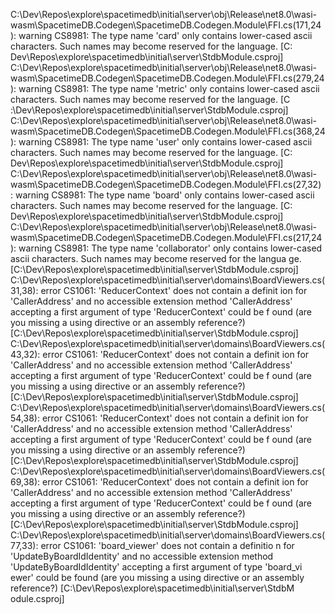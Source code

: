 C:\Dev\Repos\explore\spacetimedb\initial\server\obj\Release\net8.0\wasi-wasm\SpacetimeDB.Codegen\SpacetimeDB.Codegen.Module\FFI.cs(171,24
): warning CS8981: The type name 'card' only contains lower-cased ascii characters. Such names may become reserved for the language. [C:\
Dev\Repos\explore\spacetimedb\initial\server\StdbModule.csproj]
C:\Dev\Repos\explore\spacetimedb\initial\server\obj\Release\net8.0\wasi-wasm\SpacetimeDB.Codegen\SpacetimeDB.Codegen.Module\FFI.cs(279,24
): warning CS8981: The type name 'metric' only contains lower-cased ascii characters. Such names may become reserved for the language. [C
:\Dev\Repos\explore\spacetimedb\initial\server\StdbModule.csproj]
C:\Dev\Repos\explore\spacetimedb\initial\server\obj\Release\net8.0\wasi-wasm\SpacetimeDB.Codegen\SpacetimeDB.Codegen.Module\FFI.cs(368,24
): warning CS8981: The type name 'user' only contains lower-cased ascii characters. Such names may become reserved for the language. [C:\
Dev\Repos\explore\spacetimedb\initial\server\StdbModule.csproj]
C:\Dev\Repos\explore\spacetimedb\initial\server\obj\Release\net8.0\wasi-wasm\SpacetimeDB.Codegen\SpacetimeDB.Codegen.Module\FFI.cs(27,32)
: warning CS8981: The type name 'board' only contains lower-cased ascii characters. Such names may become reserved for the language. [C:\
Dev\Repos\explore\spacetimedb\initial\server\StdbModule.csproj]
C:\Dev\Repos\explore\spacetimedb\initial\server\obj\Release\net8.0\wasi-wasm\SpacetimeDB.Codegen\SpacetimeDB.Codegen.Module\FFI.cs(217,24
): warning CS8981: The type name 'collaborator' only contains lower-cased ascii characters. Such names may become reserved for the langua
ge. [C:\Dev\Repos\explore\spacetimedb\initial\server\StdbModule.csproj]
C:\Dev\Repos\explore\spacetimedb\initial\server\domains\BoardViewers.cs(31,38): error CS1061: 'ReducerContext' does not contain a definit
ion for 'CallerAddress' and no accessible extension method 'CallerAddress' accepting a first argument of type 'ReducerContext' could be f
ound (are you missing a using directive or an assembly reference?) [C:\Dev\Repos\explore\spacetimedb\initial\server\StdbModule.csproj]
C:\Dev\Repos\explore\spacetimedb\initial\server\domains\BoardViewers.cs(43,32): error CS1061: 'ReducerContext' does not contain a definit
ion for 'CallerAddress' and no accessible extension method 'CallerAddress' accepting a first argument of type 'ReducerContext' could be f
ound (are you missing a using directive or an assembly reference?) [C:\Dev\Repos\explore\spacetimedb\initial\server\StdbModule.csproj]
C:\Dev\Repos\explore\spacetimedb\initial\server\domains\BoardViewers.cs(54,38): error CS1061: 'ReducerContext' does not contain a definit
ion for 'CallerAddress' and no accessible extension method 'CallerAddress' accepting a first argument of type 'ReducerContext' could be f
ound (are you missing a using directive or an assembly reference?) [C:\Dev\Repos\explore\spacetimedb\initial\server\StdbModule.csproj]
C:\Dev\Repos\explore\spacetimedb\initial\server\domains\BoardViewers.cs(69,38): error CS1061: 'ReducerContext' does not contain a definit
ion for 'CallerAddress' and no accessible extension method 'CallerAddress' accepting a first argument of type 'ReducerContext' could be f
ound (are you missing a using directive or an assembly reference?) [C:\Dev\Repos\explore\spacetimedb\initial\server\StdbModule.csproj]
C:\Dev\Repos\explore\spacetimedb\initial\server\domains\BoardViewers.cs(77,33): error CS1061: 'board_viewer' does not contain a definitio
n for 'UpdateByBoardIdIdentity' and no accessible extension method 'UpdateByBoardIdIdentity' accepting a first argument of type 'board_vi
ewer' could be found (are you missing a using directive or an assembly reference?) [C:\Dev\Repos\explore\spacetimedb\initial\server\StdbM
odule.csproj]